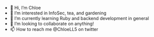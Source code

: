 - 👋 Hi, I’m Chloe
- 👀 I’m interested in InfoSec, tea, and gardening
- 🌱 I’m currently learning Ruby and backend development in general
- 💞️ I’m looking to collaborate on anything!
- 📫 How to reach me @ChloeLL5 on twitter

<!---
chloell5/chloell5 is a ✨ special ✨ repository because its `README.md` (this file) appears on your GitHub profile.
You can click the Preview link to take a look at your changes.
--->
